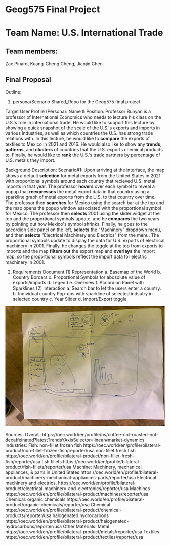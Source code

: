 # Geog575 Final Project
# Team Name: U.S. International Trade
## Team members: 
Zac Pinard,
Kuang-Cheng Cheng,
Jianjin Chen
## Final Proposal
Outline:
1. persona/Scenario
 Shared_Repo for the Geog575 final project

Target User Profile (Persona):
Name & Position: Professor Bunyan is a professor of International Economics who needs to lecture his class on the U.S.'s role in international trade.  He would like to support this lecture by showing a quick snapshot of the scale of the U.S.'s exports and imports in various industries, as well as which countries the U.S. has strong trade relations with.  In this lecture, he would like to **compare** the exports of textiles to Mexico in 2021 and 2016.  He would also like to show any **trends**, **patterns**, and **clusters** of countries that the U.S. exports chemical products to.  Finally, he would like to **rank** the U.S.'s trade partners by percentage of U.S. metals they import.

Background Description: 
Scenario#1:
Upon arriving at the interface, the map shows a default **selection** for metal exports from the United States in 2021 with proportional symbols around each country that recieved U.S. metal imports in that year.  The professor **hovers** over each symbol to reveal a popup that **reexpresses** the metal export data in that country using a sparkline graph of metal exports from the U.S. to that country over time.  The professor then **searches** for Mexico using the search bar at the top and the map opens the popup window associated with the proportional symbol for Mexico. The professor then **selects** 2001 using the slider widget at the top and the proportional symbols update, and he **compares** the two years by pointing out how Mexico's symbol shrinks.  Finally, he goes to the accordion side panel on the left, **selects** the "Machinery" dropdown menu, and then **selects** "Electrical Machinery and Electrics" from the menu.  The proportional symbols update to display the data for U.S. exports of electrical machinery in 2001.  Finally, he changes the toggle at the top from exports to imports and the map **filters out** the export map and **overlays** the import map, so the proportional symbols reflect the import data for electric machinery in 2001.

2. Requirements Document
(1) Representation
a. Basemap of the World
b. Country Borders
c. Proportional Symbols for abosolute value of exports/imports
d. Legend
e. Overview
f. Accordion Panel with Sparklines
(2) Interaction
a. Search bar to let the users enter a country.
b. Individual country Pop-ups with sparkline of selected indsutry in selected country
c. Year Slider
d. Import/Export toggle



![draft](img/draft_img.jpg)


<p> Sources:
Overall:
https://oec.world/en/profile/hs/coffee-not-roasted-not-decaffeinated?latestTrendsYAxisSelector=linear#market-dynamics <br>
Industries:
Fish:
non-fillet frozen fish https://oec.world/en/profile/bilateral-product/non-fillet-frozen-fish/reporter/usa
non-fillet fresh fish https://oec.world/en/profile/bilateral-product/non-fillet-fresh-fish/reporter/usa
fish fillets https://oec.world/en/profile/bilateral-product/fish-fillets/reporter/usa
Machine:
Machinery, mechanical appliances, & parts in United States https://oec.world/en/profile/bilateral-product/machinery-mechanical-appliances-parts/reporter/usa
Electrical machinery and electrics. https://oec.world/en/profile/bilateral-product/electrical-machinery-and-electronics/reporter/usa
Machines https://oec.world/en/profile/bilateral-product/machines/reporter/usa
Chemical:
organic chemicals https://oec.world/en/profile/bilateral-product/organic-chemicals/reporter/usa
Chemical https://oec.world/en/profile/bilateral-product/chemical-products/reporter/usa
halogenated hydrocarbons https://oec.world/en/profile/bilateral-product/halogenated-hydrocarbons/reporter/usa
Other Materials:
Metal https://oec.world/en/profile/bilateral-product/metals/reporter/usa
Textiles https://oec.world/en/profile/bilateral-product/textiles/reporter/usa
</p>

